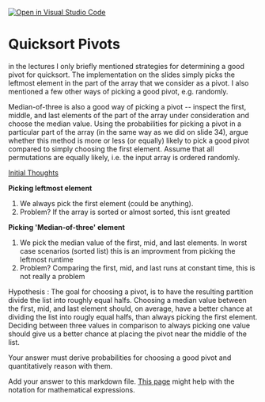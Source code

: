 [![Open in Visual Studio Code](https://classroom.github.com/assets/open-in-vscode-718a45dd9cf7e7f842a935f5ebbe5719a5e09af4491e668f4dbf3b35d5cca122.svg)](https://classroom.github.com/online_ide?assignment_repo_id=12093761&assignment_repo_type=AssignmentRepo)
# Quicksort Pivots

in the lectures I only briefly mentioned strategies for determining a good pivot
for quicksort. The implementation on the slides simply picks the leftmost
element in the part of the array that we consider as a pivot. I also mentioned a
few other ways of picking a good pivot, e.g. randomly.

Median-of-three is also a good way of picking a pivot -- inspect the first,
middle, and last elements of the part of the array under consideration and
choose the median value. Using the probabilities for picking a pivot in a
particular part of the array (in the same way as we did on slide 34), argue
whether this method is more or less (or equally) likely to pick a good pivot
compared to simply choosing the first element. Assume that all permutations are
equally likely, i.e. the input array is ordered randomly.

<ins>Initial Thoughts</ins>

**Picking leftmost element**
  1. We always pick the first element (could be anything). 
  2. Problem? If the array is sorted or almost sorted, this isnt greated
     
**Picking 'Median-of-three' element**
  1. We pick the median value of the first, mid, and last elements. In worst case scenarios (sorted list) this is an improvment from picking the leftmost runtime
  2. Problem? Comparing the first, mid, and last runs at constant time, this is not really a problem

Hypothesis : The goal for choosing a pivot, is to have the resulting partition divide the list into roughly equal halfs. Choosing a median value between the first, mid, and last element should, on average, have a better chance at dividing the list into rougly equal halfs, than always picking the first element. Deciding between three values in comparison to always picking one value should give us a better chance at placing the pivot near the middle of the list. 

Your answer must derive probabilities for choosing a good pivot and
quantitatively reason with them.

Add your answer to this markdown file. [This
page](https://docs.github.com/en/get-started/writing-on-github/working-with-advanced-formatting/writing-mathematical-expressions)
might help with the notation for mathematical expressions.
